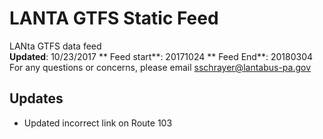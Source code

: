 # LANTA GTFS Static Feed
LANta GTFS data feed  
**Updated**: 10/23/2017
** Feed start**: 20171024
** Feed End**: 20180304
For any questions or concerns, please email sschrayer@lantabus-pa.gov
## Updates
- Updated incorrect link on Route 103